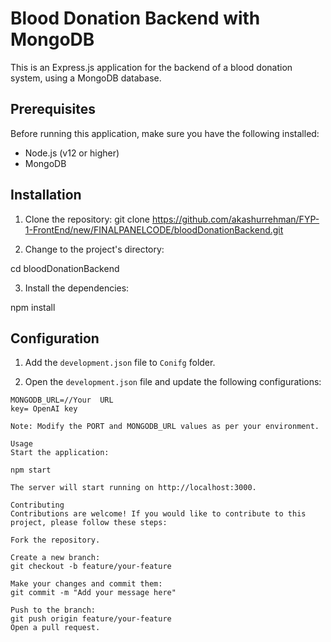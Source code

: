 # Blood Donation Backend with MongoDB

This is an Express.js application for the backend of a blood donation system, using a MongoDB database.

## Prerequisites

Before running this application, make sure you have the following installed:

- Node.js (v12 or higher)
- MongoDB

## Installation

1. Clone the repository:
git clone https://github.com/akashurrehman/FYP-1-FrontEnd/new/FINALPANELCODE/bloodDonationBackend.git


2. Change to the project's directory:

cd bloodDonationBackend


3. Install the dependencies:

npm install


## Configuration

1. Add the `development.json` file to `Conifg` folder.

2. Open the `development.json` file and update the following configurations:

```dotenv
MONGODB_URL=//Your  URL
key= OpenAI key

Note: Modify the PORT and MONGODB_URL values as per your environment.

Usage
Start the application:

npm start

The server will start running on http://localhost:3000.

Contributing
Contributions are welcome! If you would like to contribute to this project, please follow these steps:

Fork the repository.

Create a new branch:
git checkout -b feature/your-feature

Make your changes and commit them:
git commit -m "Add your message here"

Push to the branch:
git push origin feature/your-feature
Open a pull request.
